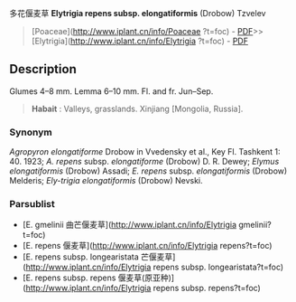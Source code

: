 多花偃麦草 **Elytrigia repens subsp. elongatiformis** (Drobow) Tzvelev

> [Poaceae](http://www.iplant.cn/info/Poaceae ?t=foc) - [PDF](http://iplant.cn/foc/pdf/Poaceae.pdf)>>[Elytrigia](http://www.iplant.cn/info/Elytrigia ?t=foc) - [PDF](http://www.iplant.cn/foc/pdf/Elytrigia.pdf)

## Description

Glumes 4–8 mm. Lemma 6–10 mm. Fl. and fr. Jun–Sep.


> **Habait** : 
> Valleys, grasslands. Xinjiang [Mongolia, Russia].

### Synonym
*Agropyron elongatiforme* Drobow in Vvedensky et al., Key Fl. Tashkent 1: 40. 1923; *A. repens* subsp. *elongatiforme* (Drobow) D. R. Dewey; *Elymus elongatiformis* (Drobow) Assadi; *E. repens* subsp. *elongatiformis* (Drobow) Melderis; *Ely-trigia elongatiformis* (Drobow) Nevski.



### Parsublist

* [E.  gmelinii  曲芒偃麦草](http://www.iplant.cn/info/Elytrigia gmelinii?t=foc)
* [E.  repens  偃麦草](http://www.iplant.cn/info/Elytrigia repens?t=foc)
* [E.  repens subsp. longearistata  芒偃麦草](http://www.iplant.cn/info/Elytrigia repens subsp. longearistata?t=foc)
* [E.  repens subsp. repens  偃麦草(原亚种)](http://www.iplant.cn/info/Elytrigia repens subsp. repens?t=foc)
